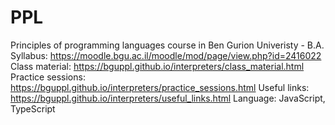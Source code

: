 # PPL
Principles of programming languages course in Ben Gurion Univeristy - B.A.
Syllabus: https://moodle.bgu.ac.il/moodle/mod/page/view.php?id=2416022
Class material: https://bguppl.github.io/interpreters/class_material.html
Practice sessions: https://bguppl.github.io/interpreters/practice_sessions.html
Useful links: https://bguppl.github.io/interpreters/useful_links.html
Language: JavaScript, TypeScript

